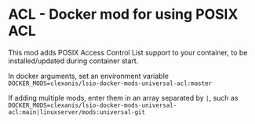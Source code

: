 # ACL - Docker mod for using POSIX ACL

This mod adds POSIX Access Control List support to your container, to be installed/updated during container start.

In docker arguments, set an environment variable `DOCKER_MODS=clexanis/lsio-docker-mods-universal-acl:master`

If adding multiple mods, enter them in an array separated by `|`, such as `DOCKER_MODS=clexanis/lsio-docker-mods-universal-acl:main|linuxserver/mods:universal-git`
